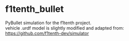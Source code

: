 # f1tenth_bullet
PyBullet simulation for the f1tenth project.  
vehicle .urdf model is slightly modified and adapted from: https://github.com/f1tenth-dev/simulator  